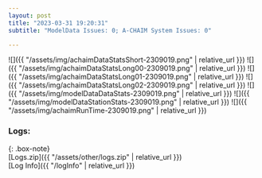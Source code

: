 ```yaml
---
layout: post
title: "2023-03-31 19:20:31"
subtitle: "ModelData Issues: 0; A-CHAIM System Issues: 0"

---
```


![]({{ "/assets/img/achaimDataStatsShort-2309019.png" | relative_url }})
![]({{ "/assets/img/achaimDataStatsLong00-2309019.png" | relative_url }})
![]({{ "/assets/img/achaimDataStatsLong01-2309019.png" | relative_url }})
![]({{ "/assets/img/achaimDataStatsLong02-2309019.png" | relative_url }})
![]({{ "/assets/img/modelDataDataStats-2309019.png" | relative_url }})
![]({{ "/assets/img/modelDataStationStats-2309019.png" | relative_url }})
![]({{ "/assets/img/achaimRunTime-2309019.png" | relative_url }})





### Logs:  
  
{: .box-note}  
[Logs.zip]({{ "/assets/other/logs.zip" | relative_url }})  
[Log Info]({{ "/logInfo" | relative_url }})  
